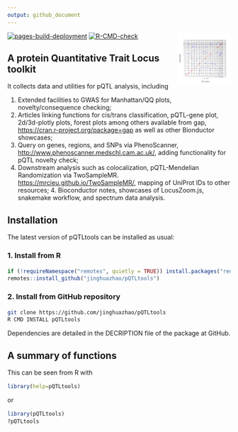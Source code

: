 ```yaml
---
output: github_document
---
```




<img src="man/figures/logo.svg" align="right" alt="" width="120" />

<!-- badges: start -->
[![pages-build-deployment](https://github.com/jinghuazhao/pQTLtools/actions/workflows/pages/pages-build-deployment/badge.svg)](https://github.com/jinghuazhao/pQTLtools/actions/workflows/pages/pages-build-deployment)
[![R-CMD-check](https://github.com/jinghuazhao/pQTLtools/actions/workflows/R-CMD-check.yaml/badge.svg)](https://github.com/jinghuazhao/pQTLtools/actions/workflows/R-CMD-check.yaml)
<!-- badges: end -->

## A protein Quantitative Trait Locus toolkit

It collects data and utilities for pQTL analysis, including
  1. Extended facilities to GWAS for Manhattan/QQ plots, novelty/consequence checking;
  2. Articles linking functions for cis/trans classification, pQTL-gene plot, 2d/3d-plotly plots, forest plots
  among others available from gap, <https://cran.r-project.org/package=gap> as well as other Bionductor showcases;
  3. Query on genes, regions, and SNPs via PhenoScanner, <http://www.phenoscanner.medschl.cam.ac.uk/>, adding
  functionality for pQTL novelty check;
  4. Downstream analysis such as colocalization, pQTL-Mendelian Randomization via
  TwoSampleMR. <https://mrcieu.github.io/TwoSampleMR/>, mapping of
  UniProt IDs to other resources; 4. Bioconductor notes, showcases of LocusZoom.js, snakemake workflow, and
  spectrum data analysis.

## Installation

The latest version of pQTLtools can be installed as usual:

### 1. Install from R

```r
if (!requireNamespace("remotes", quietly = TRUE)) install.packages("remotes")
remotes::install_github("jinghuazhao/pQTLtools")
```

### 2. Install from GitHub repository

```bash
git clone https://github.com/jinghuazhao/pQTLtools
R CMD INSTALL pQTLtools
```

Dependencies are detailed in the DECRIPTION file of the package at GitHub.

## A summary of functions

This can be seen from R with

```r
library(help=pQTLtools)
```

or

```r
library(pQTLtools)
?pQTLtools
```

